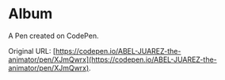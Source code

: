 # Album

A Pen created on CodePen.

Original URL: [https://codepen.io/ABEL-JUAREZ-the-animator/pen/XJmQwrx](https://codepen.io/ABEL-JUAREZ-the-animator/pen/XJmQwrx).

